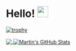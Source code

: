 
<!--
**nemo-shen/nemo-shen** is a ✨ _special_ ✨ repository because its `README.md` (this file) appears on your GitHub profile.

Here are some ideas to get you started:

- 🔭 I’m currently working on ...
- 🌱 I’m currently learning ...
- 👯 I’m looking to collaborate on ...
- 🤔 I’m looking for help with ...
- 💬 Ask me about ...
- 📫 How to reach me: ...
- 😄 Pronouns: ...
- ⚡ Fun fact: ...
-->

# Hello! <img src="https://raw.githubusercontent.com/nemo-shen/nemo-shen/master/wave.gif" width="30px">

[![trophy](https://github-profile-trophy.vercel.app/?username=kittinan&theme=onedark)](https://github.com/ryo-ma/github-profile-trophy)

<a href="https://github.com/nemo-shen/nemo-shen">
  <img align="center" src="https://github-readme-stats.vercel.app/api/top-langs/?username=nemo-shen&hide=java,html,tex&title_color=ffffff&text_color=c9cacc&icon_color=2bbc8a&bg_color=1d1f21&langs_count=3" />
</a>
<a href="https://github.com/nemo-shen/nemo-shen">
  <img align="center" src="https://github-readme-stats.vercel.app/api?username=nemo-shen&show_icons=true&line_height=27&count_private=true&title_color=ffffff&text_color=c9cacc&icon_color=2bbc8a&bg_color=1d1f21" alt="Martin's GitHub Stats" />
</a>
